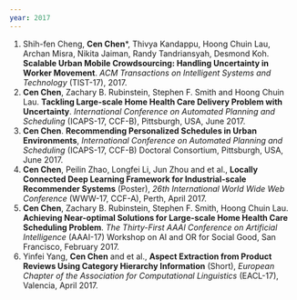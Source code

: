 ```yaml
---
year: 2017
---
```


1. Shih-fen Cheng, **Cen Chen**\*, Thivya Kandappu, Hoong Chuin Lau, Archan Misra, Nikita Jaiman, Randy Tandriansyah, Desmond Koh. **Scalable Urban Mobile Crowdsourcing: Handling Uncertainty in Worker Movement**. *ACM Transactions on Intelligent Systems and Technology* (TIST-17), 2017. 
1. **Cen Chen**, Zachary B. Rubinstein, Stephen F. Smith and Hoong Chuin Lau. **Tackling Large-scale Home Health Care Delivery Problem with Uncertainty**. *International Conference on Automated Planning and Scheduling* (ICAPS-17,  CCF-B), Pittsburgh, USA, June 2017. 
1. **Cen Chen**. **Recommending Personalized Schedules in Urban Environments**, *International Conference on Automated Planning and Scheduling* (ICAPS-17,  CCF-B) Doctoral Consortium, Pittsburgh, USA, June 2017. 
1. **Cen Chen**, Peilin Zhao, Longfei Li, Jun Zhou and et al., **Locally Connected Deep Learning Framework for Industrial-scale Recommender Systems** (Poster), *26th International World Wide Web Conference* (WWW-17,  CCF-A), Perth, April 2017.
1. **Cen Chen**, Zachary B. Rubinstein, Stephen F. Smith, Hoong Chuin Lau. **Achieving Near-optimal Solutions for Large-scale Home Health Care Scheduling Problem**. *The Thirty-First AAAI Conference on Artificial Intelligence* (AAAI-17) Workshop on AI and OR for Social Good, San Francisco, February 2017.
1. Yinfei Yang, **Cen Chen** and et al., **Aspect Extraction from Product Reviews Using Category Hierarchy Information** (Short), *European Chapter of the Association for Computational Linguistics* (EACL-17), Valencia, April 2017.